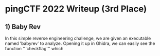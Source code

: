 # pingCTF 2022 Writeup (3rd Place)
## 1) Baby Rev
In this simple reverse engineering challenge, we are given an executable named 'babyrev' to analyze. Opening it up in Ghidra, we can easily see the function '''checkflag''' which 
